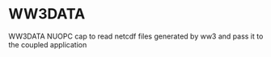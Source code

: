 # WW3DATA
WW3DATA NUOPC cap to read netcdf files generated by ww3 and pass it to the coupled application
